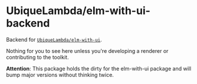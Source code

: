 # UbiqueLambda/elm-with-ui-backend

Backend for [`UbiqueLambda/elm-with-ui`](https://github.com/UbiqueLambda/elm-with-ui).

Nothing for you to see here unless you're developing a renderer or contributing to the toolkit.

**Attention**: This package holds the dirty for the elm-with-ui package and will bump major versions without thinking twice.
